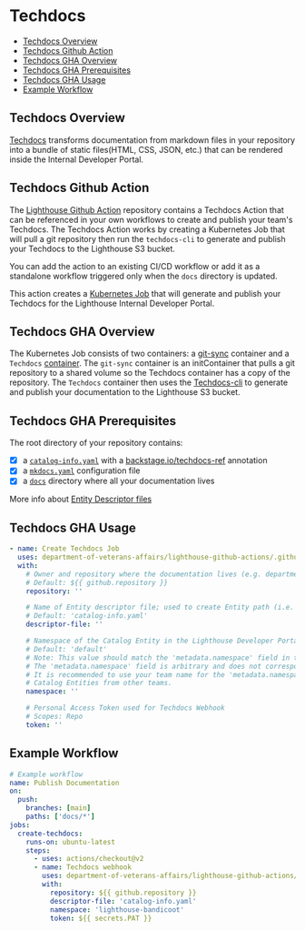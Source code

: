 # Techdocs
- [Techdocs Overview](#Techdocs-Overview)
- [Techdocs Github Action](#Techdocs-Github-Action)
- [Techdocs GHA Overview](#Techdocs-GHA-Overview)
- [Techdocs GHA Prerequisites](#Techdocs-GHA-Prerequisites)
- [Techdocs GHA Usage](#Techdocs-GHA-Usage)
- [Example Workflow](#Example-Workflow)

## Techdocs Overview
[Techdocs](https://backstage.io/docs/features/techdocs/techdocs-overview) transforms documentation from markdown files in your repository into a bundle of static files(HTML, CSS, JSON, etc.) that can be rendered inside the Internal Developer Portal.

## Techdocs Github Action
The [Lighthouse Github Action](https://github.com/department-of-veterans-affairs/lighthouse-github-actions#techdocs-action) repository contains a Techdocs Action that can be referenced in your own workflows to create and publish your team's Techdocs. The Techdocs Action works by creating a Kubernetes Job that will pull a git repository then run the `techdocs-cli` to generate and publish your Techdocs to the Lighthouse S3 bucket.

You can add the action to an existing CI/CD workflow or add it as a standalone workflow triggered only when the `docs` directory is updated.

This action creates a [Kubernetes Job](https://github.com/department-of-veterans-affairs/lighthouse-github-actions/blob/main/example-techdocs-job.yaml) that will generate and publish your Techdocs for the Lighthouse Internal Developer Portal.

## Techdocs GHA Overview
The Kubernetes Job consists of two containers:  a [git-sync](https://github.com/kubernetes/git-sync) container and a `Techdocs` [container](https://github.com/department-of-veterans-affairs/lighthouse-github-actions/pkgs/container/lighthouse-github-actions%2Ftechdocs). The `git-sync` container is an initContainer that pulls a git repository to a shared volume so the Techdocs container has a copy of the repository. The `Techdocs` container then uses the [Techdocs-cli](https://backstage.io/docs/features/techdocs/cli) to generate and publish your documentation to the Lighthouse S3 bucket.

## Techdocs GHA Prerequisites
The root directory of your repository contains:
- [x] a [`catalog-info.yaml`](https://github.com/department-of-veterans-affairs/lighthouse-developer-portal/blob/main/catalog-info.yaml) with a [backstage.io/techdocs-ref](https://backstage.io/docs/features/software-catalog/well-known-annotations#backstageiotechdocs-ref) annotation
- [x] a [`mkdocs.yaml`](https://github.com/department-of-veterans-affairs/lighthouse-developer-portal/blob/main/mkdocs.yml) configuration file
- [x] a [`docs`](https://github.com/department-of-veterans-affairs/lighthouse-developer-portal/tree/main/docs) directory where all your documentation lives

More info about [Entity Descriptor files](https://backstage.io/docs/features/software-catalog/descriptor-format#overall-shape-of-an-entity)

## Techdocs GHA Usage

```yaml
- name: Create Techdocs Job
  uses: department-of-veterans-affairs/lighthouse-github-actions/.github/actions/techdocs@main
  with:
    # Owner and repository where the documentation lives (e.g. department-of-veterans-affairs/lighthouse-developer-portal)
    # Default: ${{ github.repository }}
    repository: ''

    # Name of Entity descriptor file; used to create Entity path (i.e. namespace/kind/name)
    # Default: 'catalog-info.yaml'
    descriptor-file: ''

    # Namespace of the Catalog Entity in the Lighthouse Developer Portal
    # Default: 'default'
    # Note: This value should match the 'metadata.namespace' field in the Entity descriptor file.
    # The 'metadata.namespace' field is arbitrary and does not correspond to an actual Kubernetes namespace.
    # It is recommended to use your team name for the 'metadata.namespace' field to prevent collisions with
    # Catalog Entities from other teams.
    namespace: ''

    # Personal Access Token used for Techdocs Webhook
    # Scopes: Repo
    token: ''
```
## Example Workflow

```yaml
# Example workflow
name: Publish Documentation
on:
  push:
    branches: [main]
    paths: ['docs/*']
jobs:
  create-techdocs:
    runs-on: ubuntu-latest
    steps:
      - uses: actions/checkout@v2
      - name: Techdocs webhook
        uses: department-of-veterans-affairs/lighthouse-github-actions/.github/actions/techdocs-webhook@main
        with:
          repository: ${{ github.repository }}
          descriptor-file: 'catalog-info.yaml'
          namespace: 'lighthouse-bandicoot'
          token: ${{ secrets.PAT }}
```